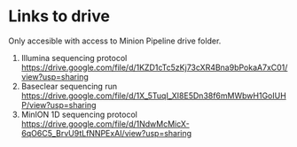 # Links to drive
Only accesible with access to Minion Pipeline drive folder.

1. Illumina sequencing protocol https://drive.google.com/file/d/1KZD1cTc5zKj73cXR4Bna9bPokaA7xC01/view?usp=sharing
2. Baseclear sequencing run https://drive.google.com/file/d/1X_5TuqI_XI8E5Dn38f6mMWbwH1GoIUHP/view?usp=sharing
3. MinION 1D sequencing protocol https://drive.google.com/file/d/1NdwMcMicX-6qO6C5_BrvU9tLfNNPExAI/view?usp=sharing
